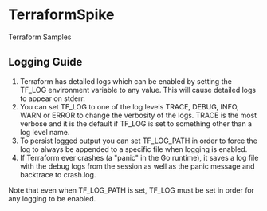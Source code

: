 # TerraformSpike
Terraform Samples

## Logging Guide
1. Terraform has detailed logs which can be enabled by setting the TF_LOG environment variable to any value. 
This will cause detailed logs to appear on stderr.
2. You can set TF_LOG to one of the log levels TRACE, DEBUG, INFO, WARN or ERROR to change the verbosity of the logs. TRACE is the most verbose and it is the default if TF_LOG is set to something other than a log level name.
3. To persist logged output you can set TF_LOG_PATH in order to force the log to always be appended to a specific file when logging is enabled. 
4. If Terraform ever crashes (a "panic" in the Go runtime), it saves a log file with the debug logs from the session as well as the panic message and backtrace to crash.log.

Note that even when TF_LOG_PATH is set, TF_LOG must be set in order for any logging to be enabled.
